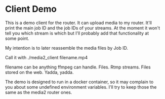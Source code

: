 # Client Demo

This is a demo client for the router. It can upload media to my router.
It'll print the main job ID and the job IDs of your streams. At the
moment it won't tell you which stream is which but I'll probably add
that functionality at some point.

My intention is to later reassemble the media files by Job ID.

Call it with ./media2_client filename.mp4

filename can be anything ffmpeg can handle. Files. Rtmp streams. Files
stored on the web. Yadda, yadda.

The demo is designed to run in a docker container, so it may complain
to you about some undefined environment variables. I'll try to keep
those the same as the media2 router ones.